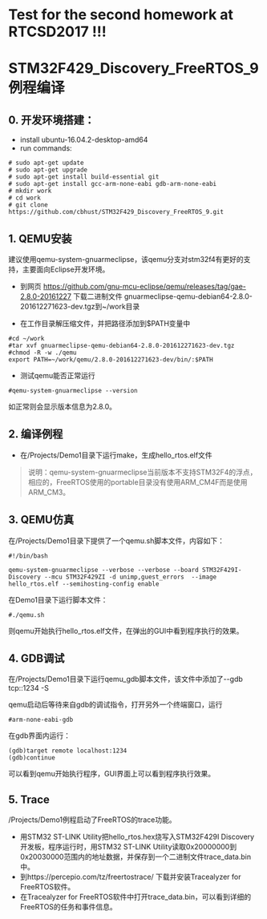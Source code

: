 # Test for the second homework at RTCSD2017 !!!

# STM32F429_Discovery_FreeRTOS_9例程编译

## 0. 开发环境搭建：

- install ubuntu-16.04.2-desktop-amd64
- run commands:

```
# sudo apt-get update
# sudo apt-get upgrade
# sudo apt-get install build-essential git 
# sudo apt-get install gcc-arm-none-eabi gdb-arm-none-eabi
# mkdir work
# cd work
# git clone https://github.com/cbhust/STM32F429_Discovery_FreeRTOS_9.git
```
## 1. QEMU安装
  建议使用qemu-system-gnuarmeclipse，该qemu分支对stm32f4有更好的支持，主要面向Eclipse开发环境。
- 到网页 https://github.com/gnu-mcu-eclipse/qemu/releases/tag/gae-2.8.0-20161227 下载二进制文件 gnuarmeclipse-qemu-debian64-2.8.0-201612271623-dev.tgz到~/work目录

- 在工作目录解压缩文件，并把路径添加到$PATH变量中
```
#cd ~/work
#tar xvf gnuarmeclipse-qemu-debian64-2.8.0-201612271623-dev.tgz
#chmod -R -w ./qemu
export PATH=~/work/qemu/2.8.0-201612271623-dev/bin/:$PATH
```
- 测试qemu能否正常运行

```
#qemu-system-gnuarmeclipse --version
```
如正常则会显示版本信息为2.8.0。

## 2. 编译例程

- 在/Projects/Demo1目录下运行make，生成hello_rtos.elf文件

> 说明：qemu-system-gnuarmeclipse当前版本不支持STM32F4的浮点，相应的，FreeRTOS使用的portable目录没有使用ARM_CM4F而是使用ARM_CM3。


## 3. QEMU仿真

在/Projects/Demo1目录下提供了一个qemu.sh脚本文件，内容如下：
```
#!/bin/bash

qemu-system-gnuarmeclipse --verbose --verbose --board STM32F429I-Discovery --mcu STM32F429ZI -d unimp,guest_errors  --image hello_rtos.elf --semihosting-config enable
```
在Demo1目录下运行脚本文件：
```
#./qemu.sh
```
则qemu开始执行hello_rtos.elf文件，在弹出的GUI中看到程序执行的效果。

## 4. GDB调试
 
在/Projects/Demo1目录下运行qemu_gdb脚本文件，该文件中添加了--gdb tcp::1234 -S

qemu启动后等待来自gdb的调试指令，打开另外一个终端窗口，运行
```
#arm-none-eabi-gdb
```
在gdb界面内运行：
```
(gdb)target remote localhost:1234
(gdb)continue
```
可以看到qemu开始执行程序，GUI界面上可以看到程序执行效果。

 ## 5. Trace
 
/Projects/Demo1例程启动了FreeRTOS的trace功能。
- 用STM32 ST-LINK Utility把hello_rtos.hex烧写入STM32F429I Discovery开发板，程序运行时，用STM32 ST-LINK Utility读取0x20000000到0x20030000范围内的地址数据，并保存到一个二进制文件trace_data.bin中。
- 到https://percepio.com/tz/freertostrace/ 下载并安装Tracealyzer for FreeRTOS软件。
- 在Tracealyzer for FreeRTOS软件中打开trace_data.bin，可以看到详细的FreeRTOS的任务和事件信息。
 
 






